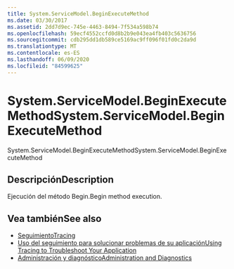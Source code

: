 ```yaml
---
title: System.ServiceModel.BeginExecuteMethod
ms.date: 03/30/2017
ms.assetid: 2dd7d9ec-745e-4463-8494-7f534a598b74
ms.openlocfilehash: 59ecf4552ccfd0d8b2b9e043ea4fb403c5636756
ms.sourcegitcommit: cdb295dd1db589ce5169ac9ff096f01fd0c2da9d
ms.translationtype: MT
ms.contentlocale: es-ES
ms.lasthandoff: 06/09/2020
ms.locfileid: "84599625"
---
```

# <a name="systemservicemodelbeginexecutemethod"></a><span data-ttu-id="b05a8-102">System.ServiceModel.BeginExecuteMethod</span><span class="sxs-lookup"><span data-stu-id="b05a8-102">System.ServiceModel.BeginExecuteMethod</span></span>
<span data-ttu-id="b05a8-103">System.ServiceModel.BeginExecuteMethod</span><span class="sxs-lookup"><span data-stu-id="b05a8-103">System.ServiceModel.BeginExecuteMethod</span></span>  
  
## <a name="description"></a><span data-ttu-id="b05a8-104">Descripción</span><span class="sxs-lookup"><span data-stu-id="b05a8-104">Description</span></span>  
 <span data-ttu-id="b05a8-105">Ejecución del método Begin.</span><span class="sxs-lookup"><span data-stu-id="b05a8-105">Begin method execution.</span></span>  
  
## <a name="see-also"></a><span data-ttu-id="b05a8-106">Vea también</span><span class="sxs-lookup"><span data-stu-id="b05a8-106">See also</span></span>

- [<span data-ttu-id="b05a8-107">Seguimiento</span><span class="sxs-lookup"><span data-stu-id="b05a8-107">Tracing</span></span>](index.md)
- [<span data-ttu-id="b05a8-108">Uso del seguimiento para solucionar problemas de su aplicación</span><span class="sxs-lookup"><span data-stu-id="b05a8-108">Using Tracing to Troubleshoot Your Application</span></span>](using-tracing-to-troubleshoot-your-application.md)
- [<span data-ttu-id="b05a8-109">Administración y diagnóstico</span><span class="sxs-lookup"><span data-stu-id="b05a8-109">Administration and Diagnostics</span></span>](../index.md)
